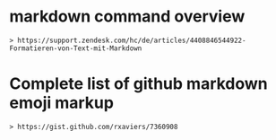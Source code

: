 # markdown command overview 
    > https://support.zendesk.com/hc/de/articles/4408846544922-Formatieren-von-Text-mit-Markdown

# Complete list of github markdown emoji markup 
    > https://gist.github.com/rxaviers/7360908  